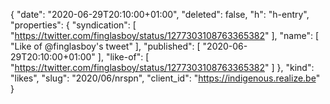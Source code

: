 {
  "date": "2020-06-29T20:10:00+01:00",
  "deleted": false,
  "h": "h-entry",
  "properties": {
    "syndication": [
      "https://twitter.com/finglasboy/status/1277303108763365382"
    ],
    "name": [
      "Like of @finglasboy's tweet"
    ],
    "published": [
      "2020-06-29T20:10:00+01:00"
    ],
    "like-of": [
      "https://twitter.com/finglasboy/status/1277303108763365382"
    ]
  },
  "kind": "likes",
  "slug": "2020/06/nrspn",
  "client_id": "https://indigenous.realize.be"
}
